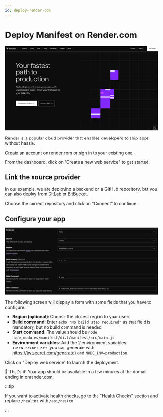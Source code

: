 ```yaml
---
id: deploy-render-com
---
```


# Deploy Manifest on Render.com

![Render.com homepage](./assets/images/deploy/renderhome.png)

[Render](https://render.com) is a popular cloud provider that enables developers to ship apps without hassle.

Create an account on render.com or sign in to your existing one.

From the dashboard, click on "Create a new web service" to get started.

## Link the source provider

In our example, we are deploying a backend on a GitHub repository, but you can also deploy from GitLab or BitBucket.

Choose the correct repository and click on "Connect" to continue.

## Configure your app

![Render.com configuration](./assets/images/deploy/render1.png)

The following screen will display a form with some fields that you have to configure:

- **Region (optional):** Choose the closest region to your users
- **Build command**: Enter `echo "No build step required"` as that field is mandatory, but no build command is needed
- **Start command**: The value should be `node node_modules/manifest/dist/manifest/src/main.js`
- **Environment variables**: Add the 2 environment variables: `TOKEN_SECRET_KEY` (you can generate with https://jwtsecret.com/generate) and `NODE_ENV=production`.

Click on "Deploy web service" to launch the deployment.

🎉 That's it! Your app should be available in a few minutes at the domain ending in onrender.com.

:::tip

If you want to activate health checks, go to the "Health Checks" section and replace `/healthz` with `/api/health`

:::
